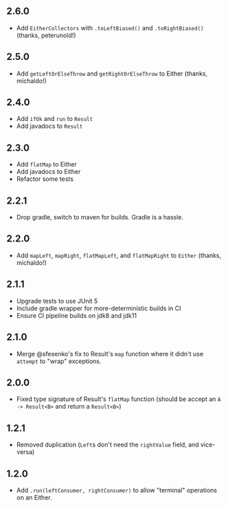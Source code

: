 2.6.0
-----
 * Add `EitherCollectors` with `.toLeftBiased()` and `.toRightBiased()` (thanks, peterunold!)

2.5.0
-----
 * Add `getLeftOrElseThrow` and `getRightOrElseThrow` to Either (thanks, michaldo!)

2.4.0
-----
 * Add `ifOk` and `run` to `Result`
 * Add javadocs to `Result`

2.3.0
-----
 * Add `flatMap` to Either
 * Add javadocs to Either
 * Refactor some tests

2.2.1
-----
 * Drop gradle, switch to maven for builds. Gradle is a hassle.

2.2.0
-----
 * Add `mapLeft`, `mapRight`, `flatMapLeft`, and `flatMapRight` to `Either` (thanks, michaldo!)

2.1.1
-----
 * Upgrade tests to use JUnit 5
 * Include gradle wrapper for more-deterministic builds in CI
 * Ensure CI pipeline builds on jdk8 and jdk11

2.1.0
-----
* Merge @sfesenko's fix to Result's `map` function where it didn't use `attempt` to "wrap" exceptions.

2.0.0
-----

* Fixed type signature of Result's `flatMap` function (should be accept an `A -> Result<B>` and return a `Result<B>`)

1.2.1
-----

* Removed duplication (`Left`s don't need the `rightValue` field, and vice-versa)

1.2.0
-----

* Add `.run(leftConsumer, rightConsumer)` to allow "terminal" operations on an Either.
